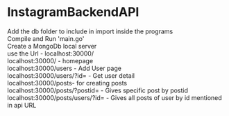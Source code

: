 # InstagramBackendAPI
 

Add the db folder to include in import inside the programs<br>
Compile and Run 'main.go'<br>
Create a MongoDb local server<br>
use the Url - localhost:30000/ <br>
localhost:30000/ - homepage<br>
localhost:30000/users - Add User page<br>
localhost:30000/users/?id=<Number> - Get user detail<br>
localhost:30000/posts- for creating posts<br>
localhost:30000/posts/?postid=<Number> - Gives specific post by postid<br>
localhost:30000/posts/users/?id=<Number> - Gives all posts of user by id mentioned in api URL<br>
